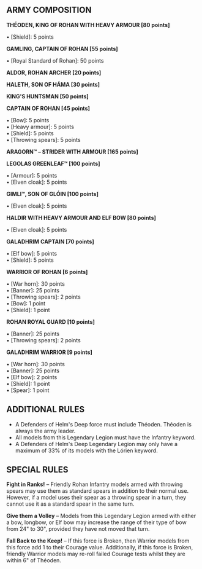 ﻿## ARMY COMPOSITION

<div class="unitCard" markdown>

**THÉODEN, KING OF ROHAN WITH HEAVY ARMOUR [80 points]**

• [Shield]: 5 points  

**GAMLING, CAPTAIN OF ROHAN [55 points]**

• [Royal Standard of Rohan]: 50 points  

**ALDOR, ROHAN ARCHER [20 points]**

**HALETH, SON OF HÁMA [30 points]**

**KING'S HUNTSMAN [50 points]**

**CAPTAIN OF ROHAN [45 points]**

• [Bow]: 5 points  
• [Heavy armour]: 5 points  
• [Shield]: 5 points  
• [Throwing spears]: 5 points  

**ARAGORN™ – STRIDER WITH ARMOUR [165 points]**

**LEGOLAS GREENLEAF™ [100 points]**

• [Armour]: 5 points  
• [Elven cloak]: 5 points  

**GIMLI™, SON OF GLÓIN [100 points]**

• [Elven cloak]: 5 points  

**HALDIR WITH HEAVY ARMOUR AND ELF BOW [80 points]**

• [Elven cloak]: 5 points  

**GALADHRIM CAPTAIN [70 points]**

• [Elf bow]: 5 points  
• [Shield]: 5 points  

**WARRIOR OF ROHAN [6 points]**

• [War horn]: 30 points  
• [Banner]: 25 points  
• [Throwing spears]: 2 points  
• [Bow]: 1 point  
• [Shield]: 1 point  

**ROHAN ROYAL GUARD [10 points]**

• [Banner]: 25 points  
• [Throwing spears]: 2 points  

**GALADHRIM WARRIOR [9 points]**

• [War horn]: 30 points  
• [Banner]: 25 points  
• [Elf bow]: 2 points  
• [Shield]: 1 point  
• [Spear]: 1 point  

</div>

## ADDITIONAL RULES

- A Defenders of Helm's Deep force must include Théoden. Théoden is always the army leader.
- All models from this Legendary Legion must have the Infantry keyword.
- A Defenders of Helm's Deep Legendary Legion may only have a maximum of 33% of its models with the Lórien keyword.

## SPECIAL RULES

**Fight in Ranks!** – Friendly Rohan Infantry models armed with throwing spears may use them as standard spears in addition to their normal use. However, if a model uses their spear as a throwing spear in a turn, they cannot use it as a standard spear in the same turn.

**Give them a Volley** – Models from this Legendary Legion armed with either a bow, longbow, or Elf bow may increase the range of their type of bow from 24" to 30", provided they have not moved that turn.

**Fall Back to the Keep!** – If this force is Broken, then Warrior models from this force add 1 to their Courage value. Additionally, if this force is Broken, friendly Warrior models may re-roll failed Courage tests whilst they are within 6" of Théoden.

